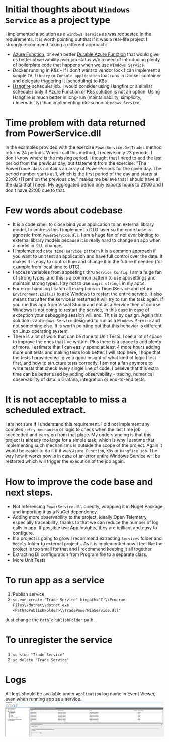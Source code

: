 # Initial thoughts about `Windows Service` as a project type    
I implemented a solution as a `windows service`  as was requested in the requirements. It is worth pointing out that if it was a real-life project I strongly recommend taking a different approach:  
* [Azure Function](https://learn.microsoft.com/en-us/azure/azure-functions/functions-overview), or even better [Durable Azure Function](https://learn.microsoft.com/en-us/azure/azure-functions/durable/durable-functions-overview?tabs=csharp-inproc) that would give us better observability over job status w/o a need of introducing plenty of boilerplate code that happens when we use `Windows Service`  
* Docker running in K8s - If I don't want to vendor lock I can implement a simple `C# library` or `Console application` that runs in Docker container and delegate triggering it (scheduling) to K8s  
* [Hangfire](https://www.hangfire.io/) scheduler job. I would consider using Hangfire or a similar scheduler only if Azure Function or K8s solution is not an option. Using Hangfire is much better in long-run (maintainability, simplicity, observability) than implementing old-school `Windows Service`  

# Time problem with data returned from PowerService.dll
In the examples provided with the exercise `PowerService.GetTrades` method returns 24 periods. When I call this method, I receive only 23 periods. I don't know where is the missing period. I thought that I need to add the last period from the previous day, but statement from the exercise: "The PowerTrade class contains an array of PowerPeriods for the given day. The period number starts at
1, which is the first period of the day and starts at 23:00 (11 pm) on the previous day." makes me believe that I should have all the data that I need. My aggregated period only exports hours to 21:00 and I don't have 22:00 due to that.

# Few words about codebase
* It is a code smell to close bind your application to an external library model, to address this I implement a DTO layer so the code base is agnostic from `PowerService.dll`. I am a huge fan of not ever binding to external library models because it is really hard to change an app when a model in DLL changes.
* I implemented `date time service pattern` it is a common approach if you want to unit test an application and have full control over the date. It makes it is easy to control time and change it in the future if needed (for example from local time to UTC).
* I access variables from appsetings thru `Service Config`. I am a huge fan of strong types, and this is a common pattern to use appsettings and maintain strong types. I try not to use `magic strings` in my apps.
* For error handling I catch all exceptions in TimedService and return `Environment.Exit(1)` to ask Windows to restart the entire service. It also means that after the service is restarted it will try to run the task again. If you run this app from Visual Studio and not as a Service then of course Windows is not going to restart the service, in this case in case of exception your debugging session will end. This is by design. Again this solution is a `Windows Service` designed to run as a `Windows Service` and not something else. It is worth pointing out that this behavior is different on Linux operating system.
* There is a lot of work that can be done to Unit Tests. I see a lot of space to improve the ones that I've written. Plus there is a space to add plenty of more. I estimate that I can easily spend at least 4 more hours adding more unit tests and making tests look better. I will stop here, I hope that the tests I provided will give a good insight of what kind of logic I test first, and how to structure tests correctly. I am not a fan anymore to write tests that check every single line of code. I believe that this extra time can be better used by adding observability - tracing, numerical observability of data in Grafana, integration or end-to-end tests.


# It is not acceptable to miss a scheduled extract.  
I am not sure If I understand this requirement. I did not implement any complex `retry mechanism`  or logic to check when the last time job succeeded and carry on from that place. My understanding is that this project is already too large for a simple task, which is why I assume that implementing such mechanisms is outside the scope of the project. Again it would be easier to do it if it was `Azure Function`, `K8s` or `Hangfire job`. The way how it works now is in case of an error entire Windows Service will be restarted which will trigger the execution of the job again.  

# How to improve the code base and next steps.  
* Not referencing `PowerService.dll` directly, wrapping it in Nuget Package and importing it as a NuGet dependency.  
* Adding more observability to the project, ideally Open Telemetry, especially traceability, thanks to that we can reduce the number of log calls in app. If possible use App Insights, they are brilliant and easy to configure.  
* If a project is going to grow I recommend extracting `Services` folder and `Models` folder to external projects. As it is implemented now I feel like the project is too small for that and I recommend keeping it all together.  
* Extracting DI configuration from Program file to a separate class.  
* More Unit Tests

# To run app as a service
1. Publish service
2. `sc.exe create "Trade Service" binpath="C:\\Program Files\\dotnet\\dotnet.exe <PathToPublishFolder>\\TradePowerWinService.dll"`
  
Just change the `PathToPublishFolder` path.  
  
# To unregister the service
1. `sc stop "Trade Service"`
2. `sc delete "Trade Service"`

# Logs
All logs should be available under `Application` log name in Event Viewer, even when running app as a service.
![Event viewer](./EventLogLogs.png)